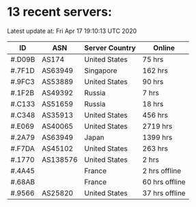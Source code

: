 # 13 recent servers:

Latest update at: Fri Apr 17 19:10:13 UTC 2020

| ID | ASN | Server Country | Online |
| -- | --- | -------------- | ------ |
| #.D09B | AS174 | United States | 75 hrs |
| #.7F1D | AS63949 | Singapore | 162 hrs |
| #.9FC3 | AS53889 | United States | 90 hrs |
| #.1F2B | AS49392 | Russia | 7 hrs |
| #.C133 | AS51659 | Russia | 18 hrs |
| #.C348 | AS35913 | United States | 456 hrs |
| #.E069 | AS40065 | United States | 2719 hrs |
| #.2A79 | AS63949 | Japan | 1399 hrs |
| #.F7DA | AS45102 | United States | 263 hrs |
| #.1770 | AS138576 | United States | 2 hrs |
| #.4A45 |  | France | 2 hrs offline |
| #.68AB |  | France | 60 hrs offline |
| #.9566 | AS25820 | United States | 37 hrs offline |

